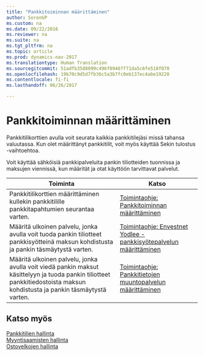 ```yaml
---
title: "Pankkitoiminnan määrittäminen"
author: SorenGP
ms.custom: na
ms.date: 09/22/2016
ms.reviewer: na
ms.suite: na
ms.tgt_pltfrm: na
ms.topic: article
ms.prod: dynamics-nav-2017
ms.translationtype: Human Translation
ms.sourcegitcommit: 51adfb3588099c496f0946ff71da5c6fe518f070
ms.openlocfilehash: 19b70c9d5d7fb36c5a3b7fc0eb137ec4abe19228
ms.contentlocale: fi-fi
ms.lasthandoff: 06/26/2017

---
```


# <a name="set-up-banking"></a>Pankkitoiminnan määrittäminen

Pankkitilikorttien avulla voit seurata kaikkia pankkitilejäsi missä tahansa valuutassa. Kun olet määrittänyt pankkitilit, voit myös käyttää Sekin tulostus -vaihtoehtoa.

Voit käyttää sähköisiä pankkipalveluita pankin tiliotteiden tuonnissa ja maksujen viennissä, kun määrität ja otat käyttöön tarvittavat palvelut.

|Toiminta |Katso |
|---|----|
|Pankkitilikorttien määrittäminen kullekin pankkitilille pankkitapahtumien seurantaa varten.|[Toimintaohje: Pankkitoiminnan määrittäminen](bank-how-setup-bank-accounts.md)|
|Määritä ulkoinen palvelu, jonka avulla voit tuoda pankin tiliotteet pankkisyötteinä maksun kohdistusta ja pankin täsmäytystä varten.|[Toimintaohje: Envestnet Yodlee -pankkisyötepalvelun määrittäminen](bank-how-setup-bank-statement-service.md)|
|Määritä ulkoinen palvelu, jonka avulla voit viedä pankin maksut käsittelyyn ja tuoda pankin tiliotteet pankkitiedostoista maksun kohdistusta ja pankin täsmäytystä varten.|[Toimintaohje: Pankkitietojen muuntopalvelun määrittäminen](bank-how-setup-bank-data-conversion-service.md)|

## <a name="see-also"></a>Katso myös
[Pankkitilien hallinta](bank-manage-bank-accounts.md)  
[Myyntisaamisten hallinta](receivables-manage-receivables.md)  
[Ostovelkojen hallinta](payables-manage-payables.md)

